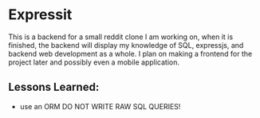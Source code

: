 # Expressit

This is a backend for a small reddit clone I am working on,
when it is finished, the backend will display my knowledge of
SQL, expressjs, and backend web development as a whole. I plan on
making a frontend for the project later and possibly even a mobile application.

## Lessons Learned:
- use an ORM DO NOT WRITE RAW SQL QUERIES!
